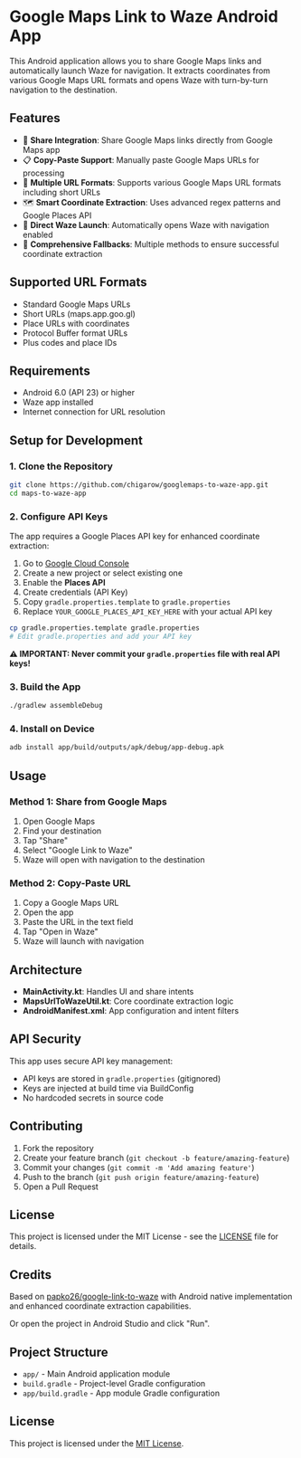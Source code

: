 # Google Maps Link to Waze Android App

This Android application allows you to share Google Maps links and automatically launch Waze for navigation. It extracts coordinates from various Google Maps URL formats and opens Waze with turn-by-turn navigation to the destination.

## Features

- 📱 **Share Integration**: Share Google Maps links directly from Google Maps app
- 📋 **Copy-Paste Support**: Manually paste Google Maps URLs for processing
- 🔄 **Multiple URL Formats**: Supports various Google Maps URL formats including short URLs
- 🗺️ **Smart Coordinate Extraction**: Uses advanced regex patterns and Google Places API
- 🚀 **Direct Waze Launch**: Automatically opens Waze with navigation enabled
- 📍 **Comprehensive Fallbacks**: Multiple methods to ensure successful coordinate extraction

## Supported URL Formats

- Standard Google Maps URLs
- Short URLs (maps.app.goo.gl)
- Place URLs with coordinates
- Protocol Buffer format URLs
- Plus codes and place IDs

## Requirements

- Android 6.0 (API 23) or higher
- Waze app installed
- Internet connection for URL resolution

## Setup for Development

### 1. Clone the Repository

```bash
git clone https://github.com/chigarow/googlemaps-to-waze-app.git
cd maps-to-waze-app
```

### 2. Configure API Keys

The app requires a Google Places API key for enhanced coordinate extraction:

1. Go to [Google Cloud Console](https://console.cloud.google.com/)
2. Create a new project or select existing one
3. Enable the **Places API**
4. Create credentials (API Key)
5. Copy `gradle.properties.template` to `gradle.properties`
6. Replace `YOUR_GOOGLE_PLACES_API_KEY_HERE` with your actual API key

```bash
cp gradle.properties.template gradle.properties
# Edit gradle.properties and add your API key
```

**⚠️ IMPORTANT: Never commit your `gradle.properties` file with real API keys!**

### 3. Build the App

```bash
./gradlew assembleDebug
```

### 4. Install on Device

```bash
adb install app/build/outputs/apk/debug/app-debug.apk
```

## Usage

### Method 1: Share from Google Maps
1. Open Google Maps
2. Find your destination
3. Tap "Share"
4. Select "Google Link to Waze"
5. Waze will open with navigation to the destination

### Method 2: Copy-Paste URL
1. Copy a Google Maps URL
2. Open the app
3. Paste the URL in the text field
4. Tap "Open in Waze"
5. Waze will launch with navigation

## Architecture

- **MainActivity.kt**: Handles UI and share intents
- **MapsUrlToWazeUtil.kt**: Core coordinate extraction logic
- **AndroidManifest.xml**: App configuration and intent filters

## API Security

This app uses secure API key management:
- API keys are stored in `gradle.properties` (gitignored)
- Keys are injected at build time via BuildConfig
- No hardcoded secrets in source code

## Contributing

1. Fork the repository
2. Create your feature branch (`git checkout -b feature/amazing-feature`)
3. Commit your changes (`git commit -m 'Add amazing feature'`)
4. Push to the branch (`git push origin feature/amazing-feature`)
5. Open a Pull Request

## License

This project is licensed under the MIT License - see the [LICENSE](LICENSE) file for details.

## Credits

Based on [papko26/google-link-to-waze](https://github.com/papko26/google-link-to-waze) with Android native implementation and enhanced coordinate extraction capabilities.

Or open the project in Android Studio and click "Run".

## Project Structure

- `app/` - Main Android application module
- `build.gradle` - Project-level Gradle configuration
- `app/build.gradle` - App module Gradle configuration

## License

This project is licensed under the [MIT License](LICENSE).
